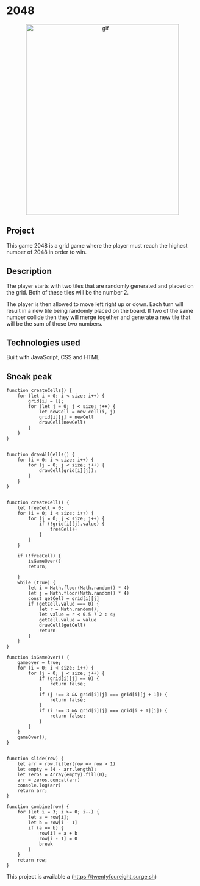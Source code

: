
# 2048 

<p align="center">

<img width="400" height="500" alt="gif" src="https://user-images.githubusercontent.com/29616227/62475739-a5a9c700-b773-11e9-902f-a878bcd55bc3.gif">

</p>




## Project
This game 2048 is a grid game where the player must reach the highest number of 2048 in order to win.

## Description 
The player starts with two tiles that are randomly generated and placed on the grid. Both of these tiles will be the number 2. 

The player is then allowed to move left right up or down. Each turn will result in a new tile being randomly placed on the board.  If two of the same number collide then they will merge together and generate a new tile that will be the sum of those two numbers. 


## Technologies used
Built with JavaScript, CSS and HTML



## Sneak peak

```JSX
function createCells() {
    for (let i = 0; i < size; i++) {
        grid[i] = [];
        for (let j = 0; j < size; j++) {
            let newCell = new cell(i, j)
            grid[i][j] = newCell
            drawCell(newCell)
        }
    }
}


function drawAllCells() {
    for (i = 0; i < size; i++) {
        for (j = 0; j < size; j++) {
            drawCell(grid[i][j]);
        }
    }
}


function createCell() {
    let freeCell = 0;
    for (i = 0; i < size; i++) {
        for (j = 0; j < size; j++) {
            if (!grid[i][j].value) {
                freeCell++
            }
        }
    }

    if (!freeCell) {
        isGameOver()
        return;

    }
    while (true) {
        let i = Math.floor(Math.random() * 4)
        let j = Math.floor(Math.random() * 4)
        const getCell = grid[i][j]
        if (getCell.value === 0) {
            let r = Math.random();
            let value = r < 0.5 ? 2 : 4;
            getCell.value = value
            drawCell(getCell)
            return
        }
    }
}

function isGameOver() {
    gameover = true;
    for (i = 0; i < size; i++) {
        for (j = 0; j < size; j++) {
            if (grid[i][j] == 0) {
                return false;
            }
            if (j !== 3 && grid[i][j] === grid[i][j + 1]) {
                return false;
            }
            if (i !== 3 && grid[i][j] === grid[i + 1][j]) {
                return false;
            }
        }
    }
    gameOver();
}


function slide(row) {
    let arr = row.filter(row => row > 1)
    let empty = (4 - arr.length);
    let zeros = Array(empty).fill(0);
    arr = zeros.concat(arr)
    console.log(arr)
    return arr;
}

function combine(row) {
    for (let i = 3; i >= 0; i--) {
        let a = row[i];
        let b = row[i - 1]
        if (a == b) {
            row[i] = a + b
            row[i - 1] = 0
            break
        }
    }
    return row;
}

```


This project is available a (https://twentyfoureight.surge.sh)


